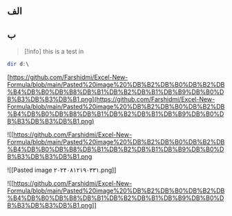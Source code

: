 
## الف 

## ب

> [!info] this is a test in 



```powershell
dir d:\
```




[https://github.com/Farshidmi/Excel-New-Formula/blob/main/Pasted%20image%20%DB%B2%DB%B0%DB%B2%DB%B4%DB%B0%DB%B8%DB%B1%DB%B2%DB%B1%DB%B9%DB%B0%DB%B3%DB%B3%DB%B1.png](https://github.com/Farshidmi/Excel-New-Formula/blob/main/Pasted%20image%20%DB%B2%DB%B0%DB%B2%DB%B4%DB%B0%DB%B8%DB%B1%DB%B2%DB%B1%DB%B9%DB%B0%DB%B3%DB%B3%DB%B1.png)

![[https://github.com/Farshidmi/Excel-New-Formula/blob/main/Pasted%20image%20%DB%B2%DB%B0%DB%B2%DB%B4%DB%B0%DB%B8%DB%B1%DB%B2%DB%B1%DB%B9%DB%B0%DB%B3%DB%B3%DB%B1.png



![[Pasted image ۲۰۲۴۰۸۱۲۱۹۰۳۳۱.png]]


![[https://github.com/Farshidmi/Excel-New-Formula/blob/main/Pasted%20image%20%DB%B2%DB%B0%DB%B2%DB%B4%DB%B0%DB%B8%DB%B1%DB%B2%DB%B1%DB%B9%DB%B0%DB%B3%DB%B3%DB%B1.png]]